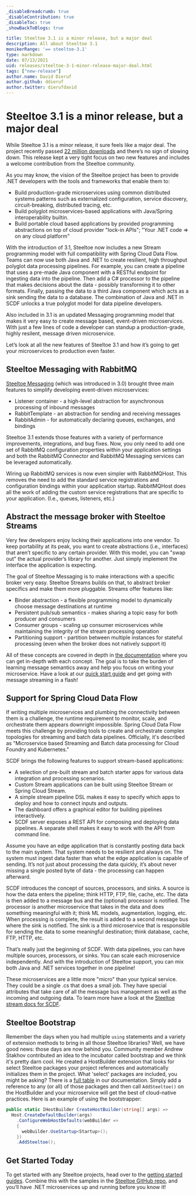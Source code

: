 ```yaml
---
_disableBreadcrumb: true
_disableContribution: true
_disableToc: true
_showBackToBlogs: true

title: Steeltoe 3.1 is a minor release, but a major deal
description: All about Steeltoe 3.1
monikerRange: '== steeltoe-3.1'
type: markdown
date: 07/13/2021
uid: releases/steeltoe-3-1-minor-release-major-deal.html
tags: ["new-release"]
author.name: David Dieruf
author.github: ddieruf
author.twitter: dierufdavid
---
```


# Steeltoe 3.1 is a minor release, but a major deal

While Steeltoe 3.1 is a minor release, it sure feels like a major deal. The project recently passed [22 million downloads](https://www.nuget.org/profiles/SteeltoeOSS) and there’s no sign of slowing down. This release kept a very tight focus on two new features and includes a welcome contribution from the Steeltoe community.

As you may know, the vision of the Steeltoe project has been to provide .NET developers with the tools and frameworks that enable them to:

* Build production-grade microservices using common distributed systems patterns such as externalized configuration, service discovery, circuit-breaking, distributed tracing, etc.
* Build polyglot microservices-based applications with Java/Spring interoperability builtin.
* Build portable cloud based applications by provided programming abstractions on top of cloud provider "lock-in APIs"; "Your .NET code => on any cloud platform"

With the introduction of 3.1, Steeltoe now includes a new Stream programming model with full compatibility with Spring Cloud Data Flow. Teams can now use both Java and .NET to create resilient, high throughput polyglot data processing pipelines. For example, you can create a pipeline that uses a pre-made Java component with a RESTful endpoint for ingesting data into the pipeline. Then add a C# processor to the pipeline that makes decisions about the data - possibly transforming it to other formats. Finally, passing the data to a third Java component which acts as a sink sending the data to a database. The combination of Java and .NET in SCDF unlocks a true polyglot model for data pipeline developers.

Also included in 3.1 is an updated Messaging programming model that makes it very easy to create message based, event-driven microservices. With just a few lines of code a developer can standup a production-grade, highly resilent, message driven microservice.

Let’s look at all the new features of Steeltoe 3.1 and how it’s going to get your microservices to production even faster.

## Steeltoe Messaging with RabbitMQ

[Steeltoe Messaging](/docs/v3/messaging/index.md) (which was introduced in 3.0) brought three main features to simplify developing event-driven microservices:

* Listener container - a high-level abstraction for asynchronous processing of inbound messages
* RabbitTemplate - an abstraction for sending and receiving messages
* RabbitAdmin - for automatically declaring queues, exchanges, and bindings

Steeltoe 3.1 extends those features with a variety of performance improvements, integrations, and bug fixes. Now, you only need to add one set of RabbitMQ configuration properties within your application settings and both the RabbitMQ Connector and RabbitMQ Messaging services can be leveraged automatically.

Wiring up RabbitMQ services is now even simpler with RabbitMQHost. This removes the need to add the standard service registrations and configuration bindings within your application startup. RabbitMQHost does all the work of adding the custom service registrations that are specific to your application. (I.e., queues, listeners, etc.)

## Abstract the message broker with Steeltoe Streams

Very few developers enjoy locking their applications into one vendor. To keep portability at its peak, you want to create abstractions (i.e., interfaces) that aren’t specific to any certain provider. With this model, you can "swap out" the actual provider’s library for another. Just simply implement the interface the application is expecting.

The goal of Steeltoe Messaging is to make interactions with a specific broker very easy. Steeltoe Streams builds on that, to abstract broker specifics and make them more pluggable. Streams offer features like:

* Binder abstraction - a flexible programming model to dynamically choose message destinations at runtime
* Persistent pub/sub semantics - makes sharing a topic easy for both producer and consumers
* Consumer groups - scaling up consumer microservices while maintaining the integrity of the stream processing operation
* Partitioning support - partition between multiple instances for stateful processing (even when the broker does not natively support it)

All of these concepts are covered in depth in [the documentation](/docs/v3/stream/index.md) where you can get in-depth with each concept. The goal is to take the burden of learning message semantics away and help you focus on writing your microservice. Have a look at our [quick start guide](/guides/stream/quick-start.md) and get going with message streaming in a flash!

## Support for Spring Cloud Data Flow

If writing multiple microservices and plumbing the connectivity between them is a challenge, the runtime requirement to monitor, scale, and orchestrate them appears downright impossible. Spring Cloud Data Flow meets this challenge by providing tools to create and orchestrate complex topologies for streaming and batch data pipelines. Officially, it's described as "Microservice based Streaming and Batch data processing for Cloud Foundry and Kubernetes."

SCDF brings the following features to support stream-based applications:

* A selection of pre-built stream and batch starter apps for various data integration and processing scenarios.
* Custom Stream applications can be built using Steeltoe Stream or Spring Cloud Stream.
* A simple stream pipeline DSL makes it easy to specify which apps to deploy and how to connect inputs and outputs.
* The dashboard offers a graphical editor for building pipelines interactively.
* SCDF server exposes a REST API for composing and deploying data pipelines. A separate shell makes it easy to work with the API from command line.

Assume you have an edge application that is constantly posting data back to the main system. That system needs to be resilient and always on. The system must ingest data faster than what the edge application is capable of sending. It’s not just about processing the data quickly, it’s about never missing a single posted byte of data - the processing can happen afterward.

SCDF introduces the concept of sources, processors, and sinks. A source is how the data enters the pipeline; think HTTP, FTP, file, cache, etc. The data is then added to a message bus and the (optional) processor is notified. The processor is another microservice that takes in the data and does something meaningful with it; think ML models, augmentation, logging, etc. When processing is complete, the result is added to a second message bus where the sink is notified. The sink is a third microservice that is responsible for sending the data to some meaningful destination; think database, cache, FTP, HTTP, etc.

That’s really just the beginning of SCDF. With data pipelines, you can have multiple sources, processors, or sinks. You can scale each microservice independently. And with the introduction of Steeltoe support, you can mix both Java and .NET services together in one pipeline!

These microservices are a little more "micro" than your typical service. They could be a single .cs that does a small job. They have special attributes that take care of all the message bus management as well as the incoming and outgoing data. To learn more have a look at the [Steeltoe stream docs for SCDF](/docs/v3/stream/data-flow-stream.md).

## Steeltoe Bootstrap

Remember the days when you had multiple `using` statements  and a variety of extension methods to bring in all those Steeltoe libraries? Well, we have good news: those days are now behind you. Community member Andrew Stakhov contributed an idea to the incubator called bootstrap and we think it's pretty darn cool. He created a HostBuilder extension that looks for select Steeltoe packages your project references and automatically initializes them in the project. What 'select' packages are included, you might be asking? There is a [full table](/docs/v3/bootstrap/index.md#supported-steeltoe-packages) in our documentation. Simply add a reference to any (or all) of those packages and then call `AddSteeltoe()` on the HostBuilder and your microservice will get the best of cloud-native practices. Here is an example of using the bootstrapper:

```csharp
public static IHostBuilder CreateHostBuilder(string[] args) =>
  Host.CreateDefaultBuilder(args)
    .ConfigureWebHostDefaults(webBuilder =>
    {
      webBuilder.UseStartup<Startup>();
    })
    .AddSteeltoe();
```

## Get Started Today

To get started with any Steeltoe projects, head over to the [getting started guides](../../guides/index.md). Combine this with the samples in the [Steeltoe GitHub repo](https://github.com/SteeltoeOSS/Samples/tree/3.x), and you’ll have .NET microservices up and running before you know it!
